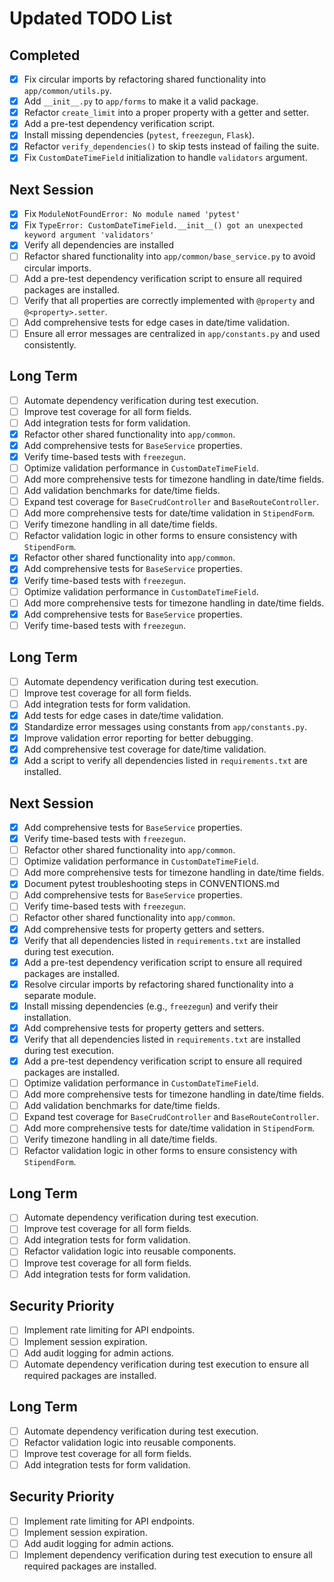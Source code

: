 # Updated TODO List

## Completed
- [x] Fix circular imports by refactoring shared functionality into `app/common/utils.py`.
- [x] Add `__init__.py` to `app/forms` to make it a valid package.
- [x] Refactor `create_limit` into a proper property with a getter and setter.
- [x] Add a pre-test dependency verification script.
- [x] Install missing dependencies (`pytest`, `freezegun`, `Flask`).
- [x] Refactor `verify_dependencies()` to skip tests instead of failing the suite.
- [x] Fix `CustomDateTimeField` initialization to handle `validators` argument.

## Next Session
- [x] Fix `ModuleNotFoundError: No module named 'pytest'`
- [x] Fix `TypeError: CustomDateTimeField.__init__() got an unexpected keyword argument 'validators'`
- [x] Verify all dependencies are installed
- [ ] Refactor shared functionality into `app/common/base_service.py` to avoid circular imports.
- [ ] Add a pre-test dependency verification script to ensure all required packages are installed.
- [ ] Verify that all properties are correctly implemented with `@property` and `@<property>.setter`.
- [ ] Add comprehensive tests for edge cases in date/time validation.
- [ ] Ensure all error messages are centralized in `app/constants.py` and used consistently.

## Long Term
- [ ] Automate dependency verification during test execution.
- [ ] Improve test coverage for all form fields.
- [ ] Add integration tests for form validation.
- [x] Refactor other shared functionality into `app/common`.
- [x] Add comprehensive tests for `BaseService` properties.
- [x] Verify time-based tests with `freezegun`.
- [ ] Optimize validation performance in `CustomDateTimeField`.
- [ ] Add more comprehensive tests for timezone handling in date/time fields.
- [ ] Add validation benchmarks for date/time fields.
- [ ] Expand test coverage for `BaseCrudController` and `BaseRouteController`.
- [ ] Add more comprehensive tests for date/time validation in `StipendForm`.
- [ ] Verify timezone handling in all date/time fields.
- [ ] Refactor validation logic in other forms to ensure consistency with `StipendForm`.
- [x] Refactor other shared functionality into `app/common`.
- [x] Add comprehensive tests for `BaseService` properties.
- [x] Verify time-based tests with `freezegun`.
- [ ] Optimize validation performance in `CustomDateTimeField`.
- [ ] Add more comprehensive tests for timezone handling in date/time fields.
- [x] Add comprehensive tests for `BaseService` properties.
- [ ] Verify time-based tests with `freezegun`.

## Long Term
- [ ] Automate dependency verification during test execution.
- [ ] Improve test coverage for all form fields.
- [ ] Add integration tests for form validation.
- [x] Add tests for edge cases in date/time validation.
- [x] Standardize error messages using constants from `app/constants.py`.
- [x] Improve validation error reporting for better debugging.
- [x] Add comprehensive test coverage for date/time validation.
- [x] Add a script to verify all dependencies listed in `requirements.txt` are installed.

## Next Session
- [x] Add comprehensive tests for `BaseService` properties.
- [x] Verify time-based tests with `freezegun`.
- [ ] Refactor other shared functionality into `app/common`.
- [ ] Optimize validation performance in `CustomDateTimeField`.
- [ ] Add more comprehensive tests for timezone handling in date/time fields.
- [x] Document pytest troubleshooting steps in CONVENTIONS.md
- [ ] Add comprehensive tests for `BaseService` properties.
- [ ] Verify time-based tests with `freezegun`.
- [ ] Refactor other shared functionality into `app/common`.
- [x] Add comprehensive tests for property getters and setters.
- [x] Verify that all dependencies listed in `requirements.txt` are installed during test execution.
- [x] Add a pre-test dependency verification script to ensure all required packages are installed.
- [x] Resolve circular imports by refactoring shared functionality into a separate module.
- [x] Install missing dependencies (e.g., `freezegun`) and verify their installation.
- [x] Add comprehensive tests for property getters and setters.
- [x] Verify that all dependencies listed in `requirements.txt` are installed during test execution.
- [x] Add a pre-test dependency verification script to ensure all required packages are installed.
- [ ] Optimize validation performance in `CustomDateTimeField`.
- [ ] Add more comprehensive tests for timezone handling in date/time fields.
- [ ] Add validation benchmarks for date/time fields.
- [ ] Expand test coverage for `BaseCrudController` and `BaseRouteController`.
- [ ] Add more comprehensive tests for date/time validation in `StipendForm`.
- [ ] Verify timezone handling in all date/time fields.
- [ ] Refactor validation logic in other forms to ensure consistency with `StipendForm`.

## Long Term
- [ ] Automate dependency verification during test execution.
- [ ] Improve test coverage for all form fields.
- [ ] Add integration tests for form validation.
- [ ] Refactor validation logic into reusable components.
- [ ] Improve test coverage for all form fields.
- [ ] Add integration tests for form validation.

## Security Priority
- [ ] Implement rate limiting for API endpoints.
- [ ] Implement session expiration.
- [ ] Add audit logging for admin actions.
- [ ] Automate dependency verification during test execution to ensure all required packages are installed.

## Long Term
- [ ] Automate dependency verification during test execution.
- [ ] Refactor validation logic into reusable components.
- [ ] Improve test coverage for all form fields.
- [ ] Add integration tests for form validation.

## Security Priority
- [ ] Implement rate limiting for API endpoints.
- [ ] Implement session expiration.
- [ ] Add audit logging for admin actions.
- [ ] Implement dependency verification during test execution to ensure all required packages are installed.
